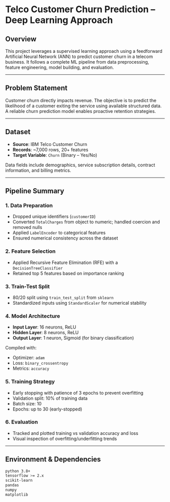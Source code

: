 # Telco Customer Churn Prediction – Deep Learning Approach

## Overview

This project leverages a supervised learning approach using a feedforward Artificial Neural Network (ANN) to predict customer churn in a telecom business. It follows a complete ML pipeline from data preprocessing, feature engineering, model building, and evaluation.

---

## Problem Statement

Customer churn directly impacts revenue. The objective is to predict the likelihood of a customer exiting the service using available structured data. A reliable churn prediction model enables proactive retention strategies.

---

## Dataset

- **Source**: IBM Telco Customer Churn  
- **Records**: ~7,000 rows, 20+ features  
- **Target Variable**: `Churn` (Binary – Yes/No)

Data fields include demographics, service subscription details, contract information, and billing metrics.

---

## Pipeline Summary

### 1. Data Preparation

- Dropped unique identifiers (`customerID`)
- Converted `TotalCharges` from object to numeric; handled coercion and removed nulls
- Applied `LabelEncoder` to categorical features
- Ensured numerical consistency across the dataset

### 2. Feature Selection

- Applied Recursive Feature Elimination (RFE) with a `DecisionTreeClassifier`
- Retained top 5 features based on importance ranking

### 3. Train-Test Split

- 80/20 split using `train_test_split` from `sklearn`
- Standardized inputs using `StandardScaler` for numerical stability

### 4. Model Architecture

- **Input Layer**: 16 neurons, ReLU
- **Hidden Layer**: 8 neurons, ReLU
- **Output Layer**: 1 neuron, Sigmoid (for binary classification)

Compiled with:
- Optimizer: `adam`
- Loss: `binary_crossentropy`
- Metrics: `accuracy`

### 5. Training Strategy

- Early stopping with patience of 3 epochs to prevent overfitting
- Validation split: 10% of training data
- Batch size: 10
- Epochs: up to 30 (early-stopped)

### 6. Evaluation

- Tracked and plotted training vs validation accuracy and loss
- Visual inspection of overfitting/underfitting trends

---

## Environment & Dependencies

```bash
python 3.8+
tensorflow >= 2.x
scikit-learn
pandas
numpy
matplotlib
